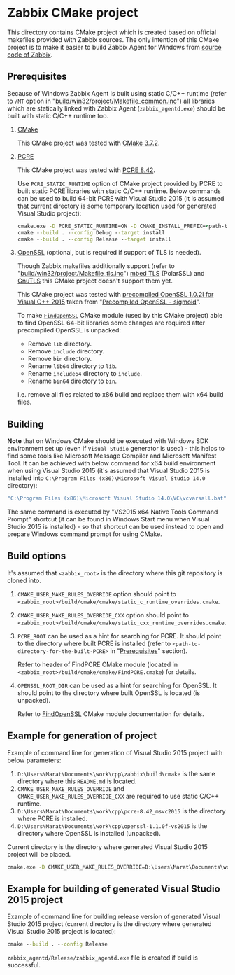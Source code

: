 # Zabbix CMake project

This directory contains CMake project which is created based on official makefiles provided with Zabbix sources. The only intention of this CMake project is to make it easier to build Zabbix Agent for Windows from [source code of Zabbix](https://www.zabbix.com/download_sources).

## Prerequisites

Because of Windows Zabbix Agent is built using static C/C++ runtime (refer to `/MT` option in "[build/win32/project/Makefile_common.inc](../win32/project/Makefile_common.inc#L15)") all libraries which are statically linked with Zabbix Agent (`zabbix_agentd.exe`) should be built with static C/C++ runtime too.

1. [CMake](https://cmake.org/)

    This CMake project was tested with [CMake 3.7.2](https://cmake.org/files/v3.7/cmake-3.7.2-win32-x86.zip). 

1. [PCRE](https://www.pcre.org/)

    This CMake project was tested with [PCRE 8.42](https://ftp.pcre.org/pub/pcre/pcre-8.42.zip).

    Use `PCRE_STATIC_RUNTIME` option of CMake project provided by PCRE to built static PCRE libraries with static C/C++ runtime.
    Below commands can be used to build 64-bit PCRE with Visual Studio 2015 (it is assumed that current directory is some temporary location used for generated Visual Studio project):

    ```cmd
    cmake.exe -D PCRE_STATIC_RUNTIME=ON -D CMAKE_INSTALL_PREFIX=<path-to-directory-for-the-built-PCRE> -G "Visual Studio 14 2015 Win64" <path-to-directory-with-unpacked-sources-of-PCRE>
    cmake --build . --config Debug --target install
    cmake --build . --config Release --target install
    ```

1. [OpenSSL](https://www.openssl.org/) (optional, but is required if support of TLS is needed).

    Though Zabbix makefiles additionally support (refer to "[build/win32/project/Makefile_tls.inc](../win32/project/Makefile_tls.inc)") [mbed TLS](https://tls.mbed.org/) (PolarSSL) and [GnuTLS](https://www.gnutls.org/) this CMake project doesn't support them yet.

    This CMake project was tested with [precompiled OpenSSL 1.0.2l for Visual C++ 2015](https://www.npcglib.org/~stathis/downloads/openssl-1.0.2l-vs2015.7z) taken from "[Precompiled OpenSSL - sigmoid](https://www.npcglib.org/~stathis/blog/precompiled-openssl/)".

    To make [`FindOpenSSL`](https://cmake.org/cmake/help/v3.0/module/FindOpenSSL.html) CMake module (used by this CMake project) able to find OpenSSL 64-bit libraries some changes are required after precompiled OpenSSL is unpacked:

    * Remove `lib` directory.   
    * Remove `include` directory.
    * Remove `bin` directory.
    * Rename `lib64` directory to `lib`.
    * Rename `include64` directory to `include`.
    * Rename `bin64` directory to `bin`.
    
    i.e. remove all files related to x86 build and replace them with x64 build files.

## Building

**Note** that on Windows CMake should be executed with Windows SDK environment set up (even if `Visual Studio` generator is used) - this helps to find some tools like Microsoft Message Compiler and Microsoft Manifest Tool. It can be achieved with below command for x64 build environment when using Visual Studio 2015 (it's assumed that Visual Studio 2015 is installed into `C:\Program Files (x86)\Microsoft Visual Studio 14.0` directory):

```cmd
"C:\Program Files (x86)\Microsoft Visual Studio 14.0\VC\vcvarsall.bat" amd64
```

The same command is executed by "VS2015 x64 Native Tools Command Prompt" shortcut (it can be found in Windows Start menu when Visual Studio 2015 is installed) - so that shortcut can be used instead to open and prepare Windows command prompt for using CMake. 

## Build options

It's assumed that `<zabbix_root>` is the directory where this git repository is cloned into.

1. `CMAKE_USER_MAKE_RULES_OVERRIDE` option should point to `<zabbix_root>/build/cmake/cmake/static_c_runtime_overrides.cmake`.
1. `CMAKE_USER_MAKE_RULES_OVERRIDE_CXX` option should point to `<zabbix_root>/build/cmake/cmake/static_cxx_runtime_overrides.cmake`.
1. `PCRE_ROOT` can be used as a hint for searching for PCRE. It should point to the directory where built PCRE is installed (refer to `<path-to-directory-for-the-built-PCRE>` in "[Prerequisites](#prerequisites)" section). 

    Refer to header of FindPCRE CMake module (located in `<zabbix_root>/build/cmake/cmake/FindPCRE.cmake`) for details.

1. `OPENSSL_ROOT_DIR` can be used as a hint for searching for OpenSSL. It should point to the directory where built OpenSSL is located (is unpacked). 

    Refer to [FindOpenSSL](https://cmake.org/cmake/help/v3.0/module/FindOpenSSL.html) CMake module documentation for details.

## Example for generation of project

Example of command line for generation of Visual Studio 2015 project with below parameters:

1. `D:\Users\Marat\Documents\work\cpp\zabbix\build\cmake` is the same directory where this `README.md` is located.
1. `CMAKE_USER_MAKE_RULES_OVERRIDE` and `CMAKE_USER_MAKE_RULES_OVERRIDE_CXX` are required to use static C/C++ runtime.
1. `D:\Users\Marat\Documents\work\cpp\pcre-8.42_msvc2015` is the directory where PCRE is installed.
1. `D:\Users\Marat\Documents\work\cpp\openssl-1.1.0f-vs2015` is the directory where OpenSSL is installed (unpacked).

Current directory is the directory where generated Visual Studio 2015 project will be placed. 

```cmd
cmake.exe -D CMAKE_USER_MAKE_RULES_OVERRIDE=D:\Users\Marat\Documents\work\cpp\zabbix\build\cmake\cmake\static_c_runtime_overrides.cmake -D CMAKE_USER_MAKE_RULES_OVERRIDE_CXX=D:\Users\Marat\Documents\work\cpp\zabbix\build\cmake\cmake\static_cxx_runtime_overrides.cmake -D PCRE_ROOT=D:\Users\Marat\Documents\work\cpp\pcre-8.42_msvc2015 -D OPENSSL_ROOT_DIR=D:\Users\Marat\Documents\work\cpp\openssl-1.1.0f-vs2015 -G "Visual Studio 14 2015 Win64" D:\Users\Marat\Documents\work\cpp\zabbix\build\cmake
```

## Example for building of generated Visual Studio 2015 project

Example of command line for building release version of generated Visual Studio 2015 project (current directory is the directory where generated Visual Studio 2015 project is located):

```cmd
cmake --build . --config Release
```

`zabbix_agentd/Release/zabbix_agentd.exe` file is created if build is successful.